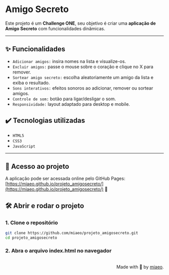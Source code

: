 # Amigo Secreto
Este projeto é um **Challenge ONE**, seu objetivo é criar uma **aplicação de Amigo Secreto** com funcionalidades dinâmicas. 

---

## ✨ Funcionalidades

- `Adicionar amigos:` insira nomes na lista e visualize-os.  
- `Excluir amigos:` passe o mouse sobre o coração e clique no X para remover.  
- `Sortear amigo secreto:` escolha aleatoriamente um amigo da lista e exiba o resultado.  
- `Sons interativos:` efeitos sonoros ao adicionar, remover ou sortear amigos.  
- `Controle de som:` botão para ligar/desligar o som.  
- `Responsividade:` layout adaptado para desktop e mobile.  

## ✔️ Tecnologias utilizadas

- `HTML5 `
- `CSS3`
- `JavaScript`

---

## 📁 Acesso ao projeto
A aplicação pode ser acessada online pelo GitHub Pages: [https://miaeo.github.io/projeto_amigosecreto/](https://miaeo.github.io/projeto_amigosecreto/) 💖

## 🛠️ Abrir e rodar o projeto

### 1. Clone o repositório

```bash
git clone https://github.com/miaeo/projeto_amigosecreto.git
cd projeto_amigosecreto
```

### 2. Abra o arquivo index.html no navegador

<br>
<div align="right">Made with 💜 by <a href="https://github.com/miaeo">miaeo</a>.</div>
